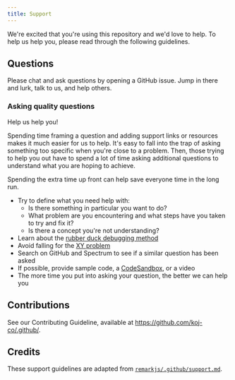 ```yaml
---
title: Support
---
```


We're excited that you're using this repository and we'd love to help. To help us help you, please read through the following guidelines.

## Questions

Please chat and ask questions by opening a GitHub issue. Jump in there and lurk, talk to us, and help others.

### Asking quality questions

Help us help you!

Spending time framing a question and adding support links or resources makes it much easier for us to help. It's easy to fall into the trap of asking something too specific when you're close to a problem. Then, those trying to help you out have to spend a lot of time asking additional questions to understand what you are hoping to achieve.

Spending the extra time up front can help save everyone time in the long run.

- Try to define what you need help with:
  - Is there something in particular you want to do?
  - What problem are you encountering and what steps have you taken to try and fix it?
  - Is there a concept you're not understanding?
- Learn about the [rubber duck debugging method](https://rubberduckdebugging.com)
- Avoid falling for the [XY problem](https://meta.stackexchange.com/questions/66377/what-is-the-xy-problem/66378#66378)
- Search on GitHub and Spectrum to see if a similar question has been asked
- If possible, provide sample code, a [CodeSandbox](https://codesandbox.io), or a video
- The more time you put into asking your question, the better we can help you

## Contributions

See our Contributing Guideline, available at https://github.com/koj-co/.github/.

## Credits

These support guidelines are adapted from [`remarkjs/.github/support.md`](https://github.com/remarkjs/.github/blob/master/support.md).
